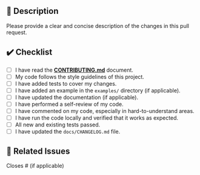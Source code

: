 ## 📝 Description

Please provide a clear and concise description of the changes in this pull request.

## ✔️ Checklist

- [ ] I have read the [**CONTRIBUTING.md**](CONTRIBUTING.md) document.
- [ ] My code follows the style guidelines of this project.
- [ ] I have added tests to cover my changes.
- [ ] I have added an example in the `examples/` directory (if applicable).
- [ ] I have updated the documentation (if applicable).
- [ ] I have performed a self-review of my code.
- [ ] I have commented on my code, especially in hard-to-understand areas.
- [ ] I have run the code locally and verified that it works as expected.
- [ ] All new and existing tests passed.
- [ ] I have updated the `docs/CHANGELOG.md` file.

## 🔗 Related Issues

Closes # (if applicable)
